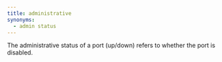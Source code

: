```yaml
---
title: administrative
synonyms:
  - admin status
---
```

The administrative status of a port (up/down) refers to whether the port is disabled.